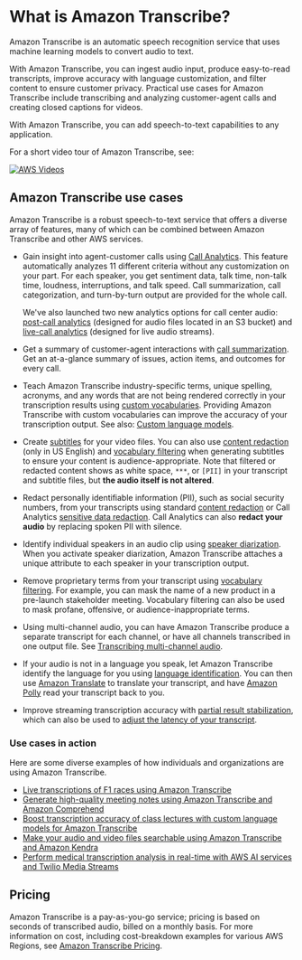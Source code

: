 # What is Amazon Transcribe?<a name="what-is"></a>

Amazon Transcribe is an automatic speech recognition service that uses machine learning models to convert audio to text\.

With Amazon Transcribe, you can ingest audio input, produce easy\-to\-read transcripts, improve accuracy with language customization, and filter content to ensure customer privacy\. Practical use cases for Amazon Transcribe include transcribing and analyzing customer\-agent calls and creating closed captions for videos\.

With Amazon Transcribe, you can add speech\-to\-text capabilities to any application\.

For a short video tour of Amazon Transcribe, see:

[![AWS Videos](http://img.youtube.com/vi/https://www.youtube.com/embed/zD8NMw4T1TI/0.jpg)](http://www.youtube.com/watch?v=https://www.youtube.com/embed/zD8NMw4T1TI)

## Amazon Transcribe use cases<a name="transcribe-use-cases"></a>

Amazon Transcribe is a robust speech\-to\-text service that offers a diverse array of features, many of which can be combined between Amazon Transcribe and other AWS services\.
+ Gain insight into agent\-customer calls using [Call Analytics](call-analytics.md)\. This feature automatically analyzes 11 different criteria without any customization on your part\. For each speaker, you get sentiment data, talk time, non\-talk time, loudness, interruptions, and talk speed\. Call summarization, call categorization, and turn\-by\-turn output are provided for the whole call\.

  We've also launched two new analytics options for call center audio: [post\-call analytics](http://aws.amazon.com/blogs/machine-learning/post-call-analytics-for-your-contact-center-with-amazon-language-ai-services/) \(designed for audio files located in an S3 bucket\) and [live\-call analytics](http://aws.amazon.com/blogs/machine-learning/live-call-analytics-for-your-contact-center-with-amazon-language-ai-services/) \(designed for live audio streams\)\.
+ Get a summary of customer\-agent interactions with [call summarization](call-analytics-insights.md#call-analytics-insights-summarization)\. Get an at\-a\-glance summary of issues, action items, and outcomes for every call\.
+ Teach Amazon Transcribe industry\-specific terms, unique spelling, acronyms, and any words that are not being rendered correctly in your transcription results using [custom vocabularies](custom-vocabulary.md)\. Providing Amazon Transcribe with custom vocabularies can improve the accuracy of your transcription output\. See also: [Custom language models](custom-language-models.md)\.
+ Create [subtitles](subtitles.md) for your video files\. You can also use [content redaction](pii-redaction.md) \(only in US English\) and [vocabulary filtering](vocabulary-filtering.md) when generating subtitles to ensure your content is audience\-appropriate\. Note that filtered or redacted content shows as white space, `***`, or `[PII]` in your transcript and subtitle files, but **the audio itself is not altered**\.
+ Redact personally identifiable information \(PII\), such as social security numbers, from your transcripts using standard [content redaction](pii-redaction.md) or Call Analytics [sensitive data redaction](call-analytics-insights.md#call-analytics-insights-redaction)\. Call Analytics can also **redact your audio** by replacing spoken PII with silence\.
+ Identify individual speakers in an audio clip using [speaker diarization](diarization.md)\. When you activate speaker diarization, Amazon Transcribe attaches a unique attribute to each speaker in your transcription output\.
+ Remove proprietary terms from your transcript using [vocabulary filtering](vocabulary-filtering.md)\. For example, you can mask the name of a new product in a pre\-launch stakeholder meeting\. Vocabulary filtering can also be used to mask profane, offensive, or audience\-inappropriate terms\.
+ Using multi\-channel audio, you can have Amazon Transcribe produce a separate transcript for each channel, or have all channels transcribed in one output file\. See [Transcribing multi\-channel audio](channel-id.md)\.
+ If your audio is not in a language you speak, let Amazon Transcribe identify the language for you using [language identification](lang-id.md)\. You can then use [Amazon Translate](https://docs.aws.amazon.com/translate/latest/dg/what-is.html) to translate your transcript, and have [Amazon Polly](https://docs.aws.amazon.com/polly/latest/dg/what-is.html) read your transcript back to you\.
+ Improve streaming transcription accuracy with [partial result stabilization](streaming.md#streaming-partial-result-stabilization), which can also be used to [adjust the latency of your transcript](http://aws.amazon.com/blogs/machine-learning/amazon-transcribe-now-supports-partial-results-stabilization-for-streaming-audio/)\.

### Use cases in action<a name="transcribe-use-cases-in-action"></a>

Here are some diverse examples of how individuals and organizations are using Amazon Transcribe\.
+ [Live transcriptions of F1 races using Amazon Transcribe](http://aws.amazon.com/blogs/machine-learning/live-transcriptions-of-f1-races-using-amazon-transcribe/)
+ [Generate high\-quality meeting notes using Amazon Transcribe and Amazon Comprehend](http://aws.amazon.com/blogs/machine-learning/generate-high-quality-meeting-notes-using-amazon-transcribe-and-amazon-comprehend/)
+ [Boost transcription accuracy of class lectures with custom language models for Amazon Transcribe](http://aws.amazon.com/blogs/machine-learning/transcribe-class-lectures-accurately-using-amazon-transcribe-with-custom-language-models/)
+ [Make your audio and video files searchable using Amazon Transcribe and Amazon Kendra](http://aws.amazon.com/blogs/machine-learning/make-your-audio-and-video-files-searchable-using-amazon-transcribe-and-amazon-kendra/)
+ [Perform medical transcription analysis in real\-time with AWS AI services and Twilio Media Streams](http://aws.amazon.com/blogs/machine-learning/perform-medical-transcription-analysis-in-real-time-with-amazon-transcribe-medical-and-amazon-comprehend-medical-with-twilio-media-streams/)

## Pricing<a name="transcribe-pricing"></a>

Amazon Transcribe is a pay\-as\-you\-go service; pricing is based on seconds of transcribed audio, billed on a monthly basis\. For more information on cost, including cost\-breakdown examples for various AWS Regions, see [Amazon Transcribe Pricing](http://aws.amazon.com/transcribe/pricing/)\.